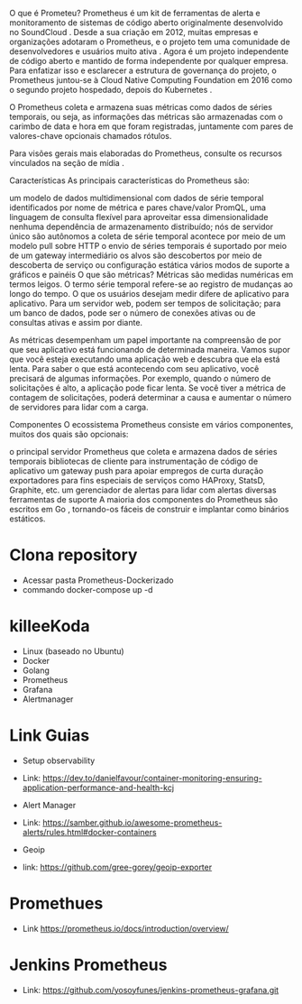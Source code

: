 O que é Prometeu?
Prometheus é um kit de ferramentas de alerta e monitoramento de sistemas de código aberto originalmente desenvolvido no SoundCloud . Desde a sua criação em 2012, muitas empresas e organizações adotaram o Prometheus, e o projeto tem uma comunidade de desenvolvedores e usuários muito ativa . Agora é um projeto independente de código aberto e mantido de forma independente por qualquer empresa. Para enfatizar isso e esclarecer a estrutura de governança do projeto, o Prometheus juntou-se à Cloud Native Computing Foundation em 2016 como o segundo projeto hospedado, depois do Kubernetes .

O Prometheus coleta e armazena suas métricas como dados de séries temporais, ou seja, as informações das métricas são armazenadas com o carimbo de data e hora em que foram registradas, juntamente com pares de valores-chave opcionais chamados rótulos.

Para visões gerais mais elaboradas do Prometheus, consulte os recursos vinculados na seção de mídia .

Características
As principais características do Prometheus são:

um modelo de dados multidimensional com dados de série temporal identificados por nome de métrica e pares chave/valor
PromQL, uma linguagem de consulta flexível para aproveitar essa dimensionalidade
nenhuma dependência de armazenamento distribuído; nós de servidor único são autônomos
a coleta de série temporal acontece por meio de um modelo pull sobre HTTP
o envio de séries temporais é suportado por meio de um gateway intermediário
os alvos são descobertos por meio de descoberta de serviço ou configuração estática
vários modos de suporte a gráficos e painéis
O que são métricas?
Métricas são medidas numéricas em termos leigos. O termo série temporal refere-se ao registro de mudanças ao longo do tempo. O que os usuários desejam medir difere de aplicativo para aplicativo. Para um servidor web, podem ser tempos de solicitação; para um banco de dados, pode ser o número de conexões ativas ou de consultas ativas e assim por diante.

As métricas desempenham um papel importante na compreensão de por que seu aplicativo está funcionando de determinada maneira. Vamos supor que você esteja executando uma aplicação web e descubra que ela está lenta. Para saber o que está acontecendo com seu aplicativo, você precisará de algumas informações. Por exemplo, quando o número de solicitações é alto, a aplicação pode ficar lenta. Se você tiver a métrica de contagem de solicitações, poderá determinar a causa e aumentar o número de servidores para lidar com a carga.

Componentes
O ecossistema Prometheus consiste em vários componentes, muitos dos quais são opcionais:

o principal servidor Prometheus que coleta e armazena dados de séries temporais
bibliotecas de cliente para instrumentação de código de aplicativo
um gateway push para apoiar empregos de curta duração
exportadores para fins especiais de serviços como HAProxy, StatsD, Graphite, etc.
um gerenciador de alertas para lidar com alertas
diversas ferramentas de suporte
A maioria dos componentes do Prometheus são escritos em Go , tornando-os fáceis de construir e implantar como binários estáticos.


# Clona repository

- Acessar pasta Prometheus-Dockerizado
- commando docker-compose up -d
  
# killeeKoda
- Linux (baseado no Ubuntu)
- Docker
- Golang
- Prometheus
- Grafana
- Alertmanager

# Link Guias

- Setup observability
- Link: https://dev.to/danielfavour/container-monitoring-ensuring-application-performance-and-health-kcj

- Alert Manager
- Link: https://samber.github.io/awesome-prometheus-alerts/rules.html#docker-containers

- Geoip
- link: https://github.com/gree-gorey/geoip-exporter

# Promethues 
- Link https://prometheus.io/docs/introduction/overview/

# Jenkins Prometheus
- Link: https://github.com/yosoyfunes/jenkins-prometheus-grafana.git
